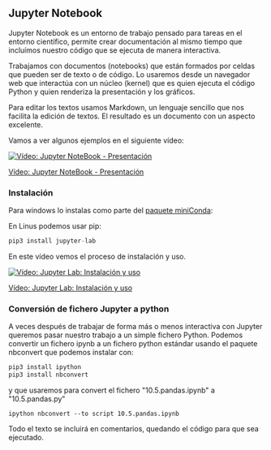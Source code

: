 ## Jupyter Notebook

Jupyter Notebook es un entorno de trabajo pensado para tareas en el entorno científico, permite crear documentación al mismo tiempo que incluímos nuestro código que se ejecuta de manera interactiva.

Trabajamos con documentos (notebooks) que están formados por celdas que pueden ser de texto o de código. Lo usaremos desde un navegador web que interactúa con un núcleo (kernel) que es quien ejecuta el código Python y quien renderiza la presentación y los gráficos.

Para editar los textos usamos Markdown,  un lenguaje sencillo que nos facilita la edición de textos. El resultado es un documento con un aspecto excelente.

Vamos a ver algunos ejemplos en el siguiente vídeo:

[![Vídeo: Jupyter NoteBook - Presentación](https://img.youtube.com/vi/i9YTHQoVMbI/0.jpg)](https://drive.google.com/file/d/1aPMWWwv4NVQ9woU_TG9xMqlCgt9LuEES/view?usp=sharing)


[Vídeo: Jupyter NoteBook - Presentación](https://drive.google.com/file/d/1aPMWWwv4NVQ9woU_TG9xMqlCgt9LuEES/view?usp=sharing)


### Instalación

Para windows lo instalas como parte del [paquete miniConda](https://docs.conda.io/en/latest/miniconda.html):

En Linus podemos usar pip:

```python
pip3 install jupyter-lab
```

En este vídeo vemos el proceso de instalación y uso.

[![Vídeo: Jupyter Lab: Instalación y uso](https://img.youtube.com/vi/sATI5vQvBSQ/0.jpg)](https://drive.google.com/file/d/1bjQ4LxMK-KCER1RteqaN0KV6ED4YeGnU/view?usp=sharing)


[Vídeo: Jupyter Lab: Instalación y uso](https://drive.google.com/file/d/1bjQ4LxMK-KCER1RteqaN0KV6ED4YeGnU/view?usp=sharing)

### Conversión de fichero Jupyter a python

A veces después de trabajar de forma más o menos interactiva con Jupyter queremos pasar nuestro trabajo a un simple fichero Python. Podemos convertir un fichero ipynb a un fichero python estándar usando el paquete nbconvert que podemos instalar con:

```python
pip3 install ipython 
pip3 install nbconvert
```

y que usaremos para convert el fichero "10.5.pandas.ipynb" a "10.5.pandas.py"

```shell
ipython nbconvert --to script 10.5.pandas.ipynb
```

Todo el texto se incluirá en comentarios, quedando el código para que sea ejecutado.
